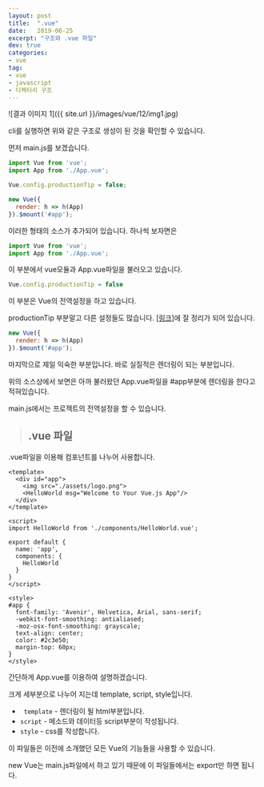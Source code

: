 ```yaml
---
layout: post
title:  ".vue"
date:   2019-06-25
excerpt: "구조와 .vue 파일"
dev: true
categories:
- vue
tag:
- vue
- javascript
- 디렉터리 구조
---
```


![결과 이미지 1]({{ site.url }}/images/vue/12/img1.jpg)

cli를 실행하면 위와 같은 구조로 생성이 된 것을 확인할 수 있습니다.

먼저 main.js를 보겠습니다.

```javascript
import Vue from 'vue';
import App from './App.vue';

Vue.config.productionTip = false;

new Vue({
  render: h => h(App)
}).$mount('#app');
```

이러한 형태의 소스가 추가되어 있습니다. 하나씩 보자면은 

```javascript
import Vue from 'vue';
import App from './App.vue';
```

이 부분에서 vue모듈과 App.vue파일을 불러오고 있습니다.

```javascript
Vue.config.productionTip = false
```

이 부분은 Vue의 전역설정을 하고 있습니다.

productionTip 부분말고 다른 설정들도 많습니다. [[링크](https://kr.vuejs.org/v2/api/index.html#%EC%A0%84%EC%97%AD-%EC%84%A4%EC%A0%95)]에 잘 정리가 되어 있습니다.

```javascript
new Vue({
  render: h => h(App)
}).$mount('#app');
```
마지막으로 제일 익숙한 부분입니다. 바로 실질적은 렌더링이 되는 부분입니다.

위의 소스상에서 보면은 아까 불러왔던 App.vue파일을 #app부분에 렌더링을 한다고 적혀있습니다.

main.js에서는 프로젝트의 전역설정을 할 수 있습니다.

> ## .vue 파일

.vue파일을 이용해 컴포넌트를 나누어 사용합니다.

```vue
<template>
  <div id="app">
    <img src="./assets/logo.png">
    <HelloWorld msg="Welcome to Your Vue.js App"/>
  </div>
</template>

<script>
import HelloWorld from './components/HelloWorld.vue';

export default {
  name: 'app',
  components: {
    HelloWorld
  }
}
</script>

<style>
#app {
  font-family: 'Avenir', Helvetica, Arial, sans-serif;
  -webkit-font-smoothing: antialiased;
  -moz-osx-font-smoothing: grayscale;
  text-align: center;
  color: #2c3e50;
  margin-top: 60px;
}
</style>
```

간단하게 App.vue를 이용하여 설명하겠습니다.

크게 세부분으로 나누어 지는데 template, script, style입니다.

* ` template` - 렌더링이 될 html부분입니다.
* `script` - 메소드와 데이터등 script부분이 작성됩니다.
* `style` - css를 작성합니다.

이 파일들은 이전에 소개했던 모든 Vue의 기능들을 사용할 수 있습니다.

new Vue는 main.js파일에서 하고 있기 때문에 이 파일들에서는 export만 하면 됩니다.
